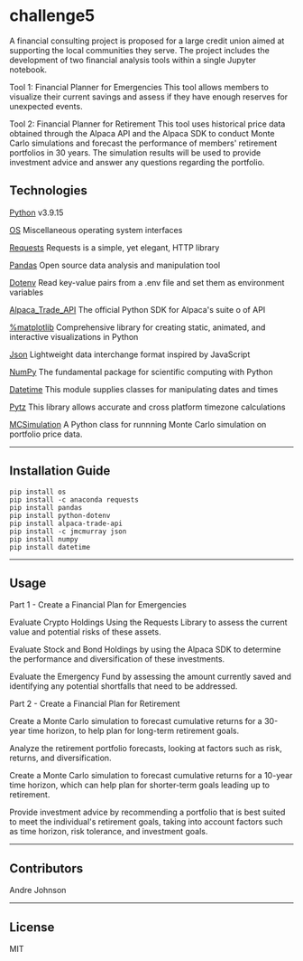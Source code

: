 # challenge5
A financial consulting project is proposed for a large credit union aimed at supporting the local communities they serve. The project includes the development of two financial analysis tools within a single Jupyter notebook.

Tool 1: Financial Planner for Emergencies
This tool allows members to visualize their current savings and assess if they have enough reserves for unexpected events.

Tool 2: Financial Planner for Retirement
This tool uses historical price data obtained through the Alpaca API and the Alpaca SDK to conduct Monte Carlo simulations and forecast the performance of members' retirement portfolios in 30 years. The simulation results will be used to provide investment advice and answer any questions regarding the portfolio.


## Technologies

[Python](https://www.python.org/downloads/release/python-3915/) v3.9.15

[OS](https://docs.python.org/3/library/os.html) Miscellaneous operating system interfaces

[Requests](https://pypi.org/project/requests/) Requests is a simple, yet elegant, HTTP library

[Pandas](https://pandas.pydata.org/) Open source data analysis and manipulation tool

[Dotenv](https://pypi.org/project/python-dotenv/) Read key-value pairs from a .env file and set them as environment variables

[Alpaca_Trade_API](https://alpaca.markets/docs/python-sdk/) The official Python SDK for Alpaca's suite o of API

[%matplotlib](https://matplotlib.org/) Comprehensive library for creating static, animated, and interactive visualizations in Python

[Json](https://docs.python.org/3/library/json.html) Lightweight data interchange format inspired by JavaScript

[NumPy](https://numpy.org/) The fundamental package for scientific computing with Python

[Datetime](https://docs.python.org/3/library/datetime.html) This module supplies classes for manipulating dates and times

[Pytz](https://pypi.org/project/pytz/) This library allows accurate and cross platform timezone calculations


[MCSimulation](MCForecastTools.py) A Python class for runnning Monte Carlo simulation on portfolio price data.

---

## Installation Guide
```
pip install os
pip install -c anaconda requests
pip install pandas
pip install python-dotenv
pip install alpaca-trade-api
pip install -c jmcmurray json
pip install numpy
pip install datetime
```
---

## Usage
 Part 1 - Create a Financial Plan for Emergencies

Evaluate Crypto Holdings Using the Requests Library to assess the current value and potential risks of these assets.

Evaluate Stock and Bond Holdings by using the Alpaca SDK to determine the performance and diversification of these investments.

Evaluate the Emergency Fund by assessing the amount currently saved and identifying any potential shortfalls that need to be addressed.

Part 2 - Create a Financial Plan for Retirement

Create a Monte Carlo simulation to forecast cumulative returns for a 30-year time horizon, to help plan for long-term retirement goals.

Analyze the retirement portfolio forecasts, looking at factors such as risk, returns, and diversification.

Create a Monte Carlo simulation to forecast cumulative returns for a 10-year time horizon, which can help plan for shorter-term goals leading up to retirement.

Provide investment advice by recommending a portfolio that is best suited to meet the individual's retirement goals, taking into account factors such as time horizon, risk tolerance, and investment goals.



---

## Contributors

Andre Johnson

---

## License

MIT
